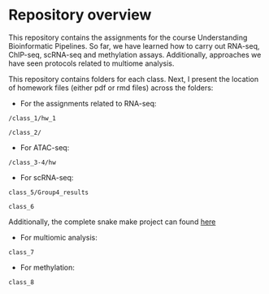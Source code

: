 # Repository overview
This repository contains the assignments for the course Understanding Bioinformatic Pipelines.
So far, we have learned how to carry out RNA-seq, ChIP-seq, scRNA-seq and methylation assays. Additionally, approaches we have seen protocols related to multiome analysis.

This repository contains folders for each class. Next, I present the location of homework files (either pdf or rmd files) across the folders:

- For the assignments related to RNA-seq:
  
```/class_1/hw_1```

```/class_2/```

- For ATAC-seq:

```/class_3-4/hw```

- For scRNA-seq:

```class_5/Group4_results```

```class_6```

Additionally, the complete snake make project can found [here](https://github.com/dasotortiz/dea_seurat)

- For multiomic analysis:

```class_7```

- For methylation:

```class_8```
